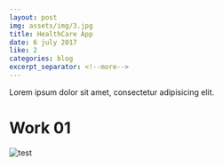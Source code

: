 ```yaml
---
layout: post
img: assets/img/3.jpg
title: HealthCare App
date: 6 july 2017
like: 2
categories: blog
excerpt_separator: <!--more-->
---
```

Lorem ipsum dolor sit amet, consectetur adipisicing elit.
<!--more-->
# Work 01
![test]({{site.baseurl}}/assets/img/1.jpg "test")